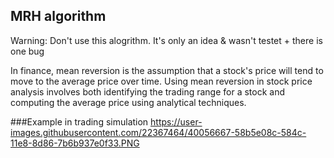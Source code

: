 ## MRH algorithm

Warning: Don't use this alogrithm. It's only an idea & wasn't testet + there is one bug

In finance, mean reversion is the assumption that a stock's price will tend to move to the average price over time.
Using mean reversion in stock price analysis involves both identifying the trading range for a stock and computing the average price using analytical techniques.

###Example in trading simulation
https://user-images.githubusercontent.com/22367464/40056667-58b5e08c-584c-11e8-8d86-7b6b937e0f33.PNG

